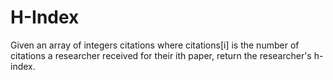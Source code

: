 # H-Index
Given an array of integers citations where citations[i] is the number of citations a researcher received for their ith paper, return the researcher's h-index.
